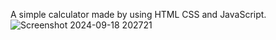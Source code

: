A simple calculator made by using HTML CSS and JavaScript.
![Screenshot 2024-09-18 202721](https://github.com/user-attachments/assets/09295acc-a6d3-49d6-b898-d9c400b184f2)
